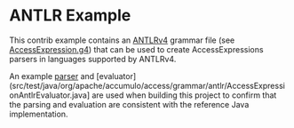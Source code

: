 <!--
    Licensed to the Apache Software Foundation (ASF) under one
    or more contributor license agreements.  See the NOTICE file
    distributed with this work for additional information
    regarding copyright ownership.  The ASF licenses this file
    to you under the Apache License, Version 2.0 (the
    "License"); you may not use this file except in compliance
    with the License.  You may obtain a copy of the License at
      https://www.apache.org/licenses/LICENSE-2.0
    Unless required by applicable law or agreed to in writing,
    software distributed under the License is distributed on an
    "AS IS" BASIS, WITHOUT WARRANTIES OR CONDITIONS OF ANY
    KIND, either express or implied.  See the License for the
    specific language governing permissions and limitations
    under the License.
-->
# ANTLR Example

This contrib example contains an [ANTLRv4](https://www.antlr.org/) grammar file (see [AccessExpression.g4](src/main/antlr4/AccessExpression.g4)) that can be used to create AccessExpressions parsers in languages supported by ANTLRv4.

An example [parser](src/test/java/org/apache/accumulo/access/grammar/antlr/AccessExpressionAntlrParser.java) and [evaluator](src/test/java/org/apache/accumulo/access/grammar/antlr/AccessExpressionAntlrEvaluator.java] are used when building this project to confirm that the parsing and evaluation are consistent with the reference Java implementation.